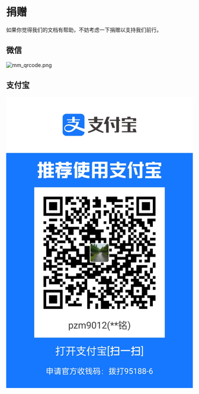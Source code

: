  # 捐赠

如果你觉得我们的文档有帮助，不妨考虑一下捐赠以支持我们前行。

## 微信

![mm_qrcode.png](./img/mm_qrcode.png)

## 支付宝

![alipay_qrcode.jpg](./img/alipay_qrcode.jpg)